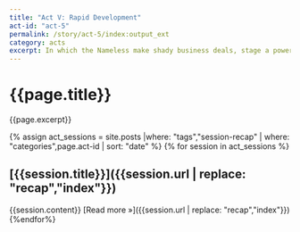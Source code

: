 ```yaml
---
title: "Act V: Rapid Development"
act-id: "act-5"
permalink: /story/act-5/index:output_ext
category: acts
excerpt: In which the Nameless make shady business deals, stage a power failure, re-decapitate a robot, and fulfill a fake child's dying wish. 
---
```

# {{page.title}}

{{page.excerpt}}

{% assign act_sessions = site.posts |where: "tags","session-recap" | where: "categories",page.act-id | sort: "date" %}
{% for session in act_sessions %}
## [{{session.title}}]({{session.url | replace: "recap","index"}})
{{session.content}}
[Read more »]({{session.url | replace: "recap","index"}})
{%endfor%}